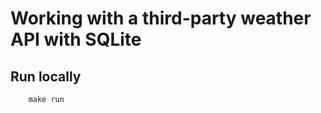# Working with a third-party weather API with SQLite


## Run locally

```shell script
	make run
```